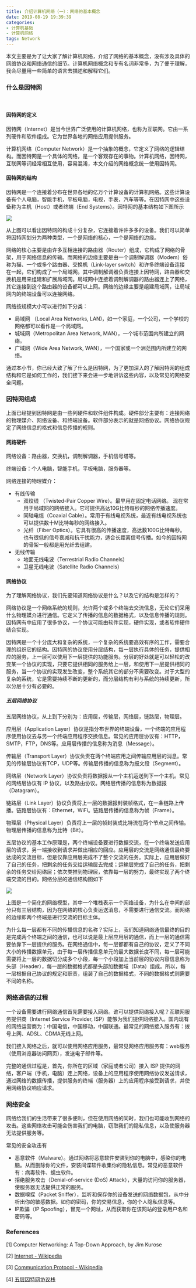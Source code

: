 ```yaml
---
title: 介绍计算机网络（一）：网络的基本概念
date: 2019-08-19 19:39:39
categories: 
- 计算机基础
- 计算机网络
tags: Network
---
```


本文主要是为了让大家了解计算机网络，介绍了网络的基本概念，没有涉及具体的网络协议和网络通信的细节。计算机网络概念和专有名词非常多，为了便于理解，我会尽量用一些简单的语言去描述和解释它们。

### 什么是因特网

<br>

#### 因特网的定义

因特网（Internet）是当今世界广泛使用的计算机网络，也称为互联网。它由一系列硬件和软件组成。它为世界各地的网络应用提供服务。

计算机网络（Computer Network）是一个抽象的概念，它定义了网络的逻辑结构。而因特网是一个具体的网络，是一个客观存在的事物。计算机网络，因特网，互联网等词经常相互使用，容易混淆，本文介绍的网络概念统一使用因特网。

#### 因特网的结构

因特网是一个连接着分布在世界各地的亿万个计算设备的计算机网络。这些计算设备有个人电脑，智能手机，平板电脑，电视，手表，汽车等等。在因特网中这些设备称为主机（Host）或者终端（End Systems）。因特网的基本结构如下图所示

<img class="img-center" src="https://taogenjia.com/img/network-1-introduction-1-the-internet-structure.png">


从上图可以看出因特网的构成十分复杂，它连接着许许多多的设备。我们可以简单将因特网划分为两种类型，一个是网络的核心，一个是网络的边缘。

网络的核心主要是由许多互相连接的路由器（Router）组成，它构成了网络的骨架，用于网络信息的传输。而网络的边缘主要是由一个调制解调器（Modem）俗称为猫、一个或多个路由器、交换机（Link-layer switch）和许多终端设备连接在一起，它们构成了一个局域网。其中调制解调器负责连接上因特网，路由器和交换机是用来组建和扩展局域网。局域网中连接着调制解调器的路由器连上了网络，其它连接到这个路由器的设备都可以上网。网络的边缘主要是组建局域网，让局域网内的终端设备可以连接网络。

网络按规模大小可以进行如下分类：

- 局域网 （Local Area Networks, LAN)，如一个家庭，一个公司，一个学校的网络都可以看作是一个局域网。
- 城域网（Metropolitan Area Network, MAN），一个城市范围内所建立的网络。
- 广域网（Wide Area Network, WAN），一个国家或一个洲范围内所建立的网络。

通过本小节，你已经大致了解了什么是因特网，为了更加深入的了解因特网的组成结构和它是如何工作的，我们接下来会进一步地讲诉这些内容，以及常见的网络安全问题。

### 因特网组成

上面已经提到因特网是由一些列硬件和软件组件构成。硬件部分主要有：连接网络的物理媒介、网络设备、和终端设备。软件部分表示的就是网络协议。网络协议规定了网络信息的格式和信息传播的规则。

#### 网路硬件

网络设备：路由器，交换机，调制解调器，手机信号塔等。

终端设备：个人电脑，智能手机，平板电脑，服务器等。

网络连接的物理媒介：

- 有线传输
  - 双绞线 （Twisted-Pair Copper Wire）。最早用在固定电话网络。 现在常用于局域网的网络接入。它可提供高达10G比特每秒的网络传播速度。
  - 同轴电缆（Coaxial Cable）。常用于有线电视系统，最近有线电视系统也可以提供数十M比特每秒的网络接入。
  - 光纤（Fiber Optics）。它具有很高的传播速度，高达数100G比特每秒。也有很低的信号衰减和抗干扰能力，适合长距离信号传播。如今的因特网的骨架一般都是用光纤去组建。
- 无线传输
  - 地面无线电波（Terrestrial Radio Channels）
  - 卫星无线电波（Satellite Radio Channels）

#### 网络协议

为了理解网络协议，我们先要知道网络协议是什么？以及它的结构是怎样的？

网络协议是一个网络系统的规则，允许两个或多个终端去交流信息，无论它们采用什么物理媒介进行通信。它定义了传播的信息的数据格式，以及信息传播的规则。因特网有中应用了很多协议，一个协议可能由软件实现，硬件实现，或者软件硬件结合实现。

因特网是一个十分庞大和复杂的系统，一个复杂的系统要高效有序的工作，需要合理的组织它的结构。因特网的协议使用分层结构，每一层执行具体的任务，提供相应的服务，上一层可以使用下一层提供的功能服务。分层的好处就是可以轻松的改变某一个协议的实现，只要它提供相同的服务给上一层，和使用下一层提供相同的服务，当一个协议的实现发生改变，整个系统其它的部分不需要改变。对于大型的复杂的系统，它是需要持续不断的更新的，而分层结构有利与系统的持续更新，所以分层十分有必要的。

##### 五层网络协议

五层网络协议，从上到下分别为：应用层，传输层，网络层，链路层，物理层。

应用层（Application Layer）协议是指分布世界的终端设备，一个终端的应用程序使用协议去与另一个终端应用程序交换信息。常见的应用层协议有：HTTP，SMTP，FTP，DNS等。应用层传播的信息称为消息（Message）。

传输层（Transport Layer）协议负责在两个终端应用之间传输应用层的消息。常见的传输层协议有TCP，UDP等。传输层传播的信息称为报文段（Segment）。

网络层（Network Layer）协议负责将数据报从一个主机运送到下一个主机。常见的网络层协议有 IP 协议，以及路由协议。网络层传播的信息称为数据报（Datagram）。

链路层（Link Layer）协议负责将上一层的数据报封装帧格式，在一条链路上传播。链路层协议有：Ethernet，WiFi。链路层传播的信息称为帧（Frame）。

物理层（Physical Layer）负责将上一层的帧封装成比特流在两个节点之间传输。物理层传播的信息称为比特（Bit）。

五层协议的基本工作原理是，两个终端设备要进行数据交流，在一个终端发送应用层的请求，另一端接收到请求并做出相应的回应。应用层的交流是网络通信最终要达成的交流目标，但是仅靠应用层完成不了整个交流的任务。实际上，应用层做好了自己的任务，把剩余的任务交给运输层去完成；运输层完成了自己的任务，把剩余的任务交给网络层；依次类推到物理层，依靠每一层的努力，最终实现了两个终端交流的目的。网络分层的通信结构图如下

<img class="img-center" src="https://taogenjia.com/img/network-1-introduction-2-protocol-layers.gif"/>

上图是一个简化的网络模型，其中一个堆栈表示一个网络设备，为什么在中间的部分只有三层结构，因为在网络的核心负责运送消息，不需要进行通信交流。而网络的边缘即两个终端是进行交流的目标主体。

为什么每一层都有不同的传播信息的名称？实际上，我们知道网络通信最终的目的是完成两个终端之间的通信，也可以说是最上层应用层的通信，而上一层的通信需要依靠下一层提供的服务。在网络通信中，每一层都都有自己的协议，定义了不同大小的传播数据单元，由于每一层传播信息单元的最大数据长度不同，每一层可能需要将上一层的数据切分成多个小段，每一个小段加上当前层的协议内容信息称为头部（Header），每一层的数据格式都是头部加数据域（Data）组成。所以，每一层根据自己协议的规定和职责，组装了自己的数据格式，不同的数据格式则需要不同的名称。

### 网络通信的过程

一个设备需要进行网络通信首先需要接入网络。谁可以提供网络接入呢？互联网服务提供商（Internet Service Provider, ISP）能够为我们提供网络接入。国内现有的网络运营商为：中国电信，中国移动，中国联通。最常见的网络接入服务有：拨号上网、ADSL、CDMA无线上网。

我们接入网络之后，就可以使用网络应用服务，最常见网络应用服务有：web服务（使用浏览器访问网页），发送电子邮件等。

完整的通信过程是，首先，你所在的区域（家庭或者公司）接入 ISP 提供的网络，客户端（手机，电脑）连上网络，设备上的应用程序使用网络协议发送请求，通过网络的数据传播，提供服务的终端（服务器）上的应用程序接受到请求，并使用网络协议响应请求。

### 网络安全

网络给我们的生活带来了很多便利，但在使用网络的同时，我们也可能收到网络的攻击。这些网络攻击可能会伤害我们的电脑，窃取我们的隐私信息，以及使服务器无法提供服务等。

常见的安全攻击有

- 恶意软件（Malware）。通过网络将恶意软件安装到你的电脑中，感染你的电脑。从而删除你的文件，安装间谍软件收集你的隐私信息。常见的恶意软件有：病毒软件、蠕虫软件。
- 拒绝服务攻击（Denial-of-service (DoS) Attack），大量的访问你的服务器，使服务器无法提供正常的服务。
- 数据嗅探（Packet Sniffer），监听和保存你的设备发送的网络数据包，从中分析出你的敏感数据。如你的密码，你的交易信息，你的个人隐私信息等。
- IP欺骗（IP Spoofing），冒充一个网址，从而获取你在该网站的登录用户名和密码等。



### References

[1] Computer Networking: A Top-Down Approach, by Jim Kurose

[2] [Internet - Wikipedia](https://en.wikipedia.org/wiki/Internet)

[3] [Communication Protocol - Wikipedia](https://en.wikipedia.org/wiki/Communication_protocol)

[4] [五层因特网协议栈](https://baike.baidu.com/item/%E4%BA%94%E5%B1%82%E5%9B%A0%E7%89%B9%E7%BD%91%E5%8D%8F%E8%AE%AE%E6%A0%88/8353884?fr=aladdin)